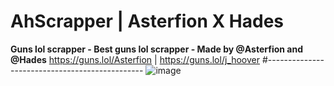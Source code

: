 # AhScrapper | Asterfion X Hades
**Guns lol scrapper - Best guns lol scrapper - Made by @Asterfion and @Hades**
https://guns.lol/Asterfion | https://guns.lol/j_hoover
#-----------------------------------------------
![image](https://github.com/user-attachments/assets/51f28ee9-a2f3-4cc7-b703-36e3d45a0bd1)
